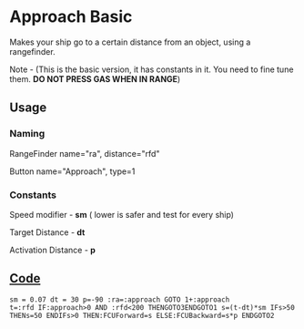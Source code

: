 # Approach Basic

Makes your ship go to a certain distance from an object, using a rangefinder. 

Note - (This is the basic version, it has constants in it. You need to fine tune them. **DO NOT PRESS GAS WHEN IN RANGE**)


## Usage
### Naming

RangeFinder name="ra", distance="rfd"

Button name="Approach", type=1

### Constants

Speed modifier - **sm**  ( lower is safer and test for every ship)

Target Distance - **dt**

Activation Distance - **p**

## [Code](src/ApproachBasicBETA.yolol/)
<!--MARKDOWN-AUTO-DOCS:START (CODE:src=./src/ApproachBasicBETA.yolol) -->
```
sm = 0.07 dt = 30 p=-90 :ra=:approach GOTO 1+:approach
t=:rfd IF:approach>0 AND :rfd<200 THENGOTO3ENDGOTO1 s=(t-dt)*sm IFs>50
THENs=50 ENDIFs>0 THEN:FCUForward=s ELSE:FCUBackward=s*p ENDGOTO2
```
<!--MARKDOWN-AUTO-DOCS:END-->